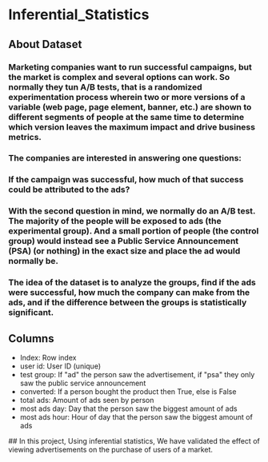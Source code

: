 # Inferential_Statistics
## About Dataset
### Marketing companies want to run successful campaigns, but the market is complex and several options can work. So normally they tun A/B tests, that is a randomized experimentation process wherein two or more versions of a variable (web page, page element, banner, etc.) are shown to different segments of people at the same time to determine which version leaves the maximum impact and drive business metrics.
### The companies are interested in answering one questions:
### If the campaign was successful, how much of that success could be attributed to the ads?
### With the second question in mind, we normally do an A/B test. The majority of the people will be exposed to ads (the experimental group). And a small portion of people (the control group) would instead see a Public Service Announcement (PSA) (or nothing) in the exact size and place the ad would normally be.
### The idea of the dataset is to analyze the groups, find if the ads were successful, how much the company can make from the ads, and if the difference between the groups is statistically significant.
## Columns
<ul>
    <li>Index: Row index</li>
    <li>user id: User ID (unique)</li>
    <li>test group: If "ad" the person saw the advertisement, if "psa" they only saw the public service announcement</li>
    <li>converted: If a person bought the product then True, else is False</li>
    <li>total ads: Amount of ads seen by person</li>
    <li>most ads day: Day that the person saw the biggest amount of ads</li>
    <li>most ads hour: Hour of day that the person saw the biggest amount of ads</li>
</ul>
## In this project, Using inferential statistics, We have validated the effect of viewing advertisements on the purchase of users of a market.
